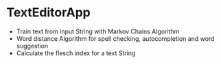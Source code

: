 # TextEditorApp
* Train text from input String with Markov Chains Algorithm
* Word distance Algorithm for spell checking, autocompletion and word suggestion
* Calculate the flesch index for a text String
